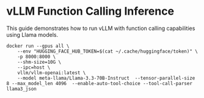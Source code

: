 # vLLM Function Calling Inference

This guide demonstrates how to run vLLM with function calling capabilities using Llama models.

```
docker run --gpus all \
    --env "HUGGING_FACE_HUB_TOKEN=$(cat ~/.cache/huggingface/token)" \
    -p 8000:8000 \
    --shm-size=10G \
    --ipc=host \
    vllm/vllm-openai:latest \
    --model meta-llama/Llama-3.3-70B-Instruct  --tensor-parallel-size 8 --max_model_len 4096  --enable-auto-tool-choice --tool-call-parser llama3_json 
```